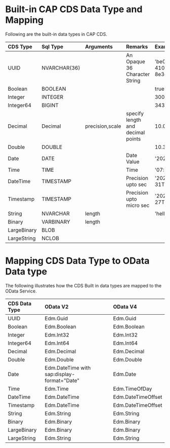 # Built-in CAP CDS Data Type and Mapping

Following are the built-in data types in CAP CDS.

| CDS Type  | Sql Type  | Arguments | Remarks | Example Value |
| :--- |  :--- |  :--- |  :--- |  :--- |
| UUID  | NVARCHAR(36)  | | An Opaque 36 Character String | 'be071623-8699-4106-b6fa-8e3cb04c261e'  |
| Boolean | BOOLEAN |  |  | true / false  |
| Integer | INTEGER |  |  | 300 |
| Integer64 | BIGINT  | | | 3434343434 |
| Decimal | Decimal | precision,scale | specify length and decimal points | 10.03 |
| Double  | DOUBLE  |  |  | 10.3  |
| Date  | DATE  | | Date Value  | '2022-07-31'  |
| Time  | TIME  | | Time  | '07:59:59'  |
| DateTime  | TIMESTAMP | | Precision upto sec  | '2022-07-31T07:59:59Z'  |
| Timestamp | TIMESTAMP | | Precision upto micro sec  |  '2021-06-27T14:52:23.123Z' |
| String  | NVARCHAR | length |   | 'hello world' |
| Binary  | VARBINARY | length  | | |
| LargeBinary | BLOB  | | | |
| LargeString | NCLOB | | | |


# Mapping CDS Data Type to OData Data type

The following illustrates how the CDS Built in data types are mapped to the OData Service. 

| CDS Data Type |  OData V2 | OData V4 |
| :---  |:---  |  :---  | 
| UUID  | Edm.Guid  | Edm.Guid  |
| Boolean | Edm.Boolean | Edm.Boolean |
| Integer | Edm.Int32 | Edm.Int32 |
| Integer64 | Edm.Int64 | Edm.Int64 |
| Decimal | Edm.Decimal | Edm.Decimal |
| Double  | Edm.Double  | Edm.Double  |
| Date  | Edm.DateTime with sap:display-format="Date"  | Edm.Date  |
| Time  | Edm.Time | Edm.TimeOfDay |
| DateTime  | Edm.DateTime  | Edm.DateTimeOffset  |
| Timestamp | Edm.DateTime  | Edm.DateTimeOffset  |
| String  | Edm.String  | Edm.String  |
| Binary  | Edm.Binary  | Edm.Binary  |
| LargeBinary | Edm.Binary  | Edm.Binary  |
| LargeString | Edm.String  | Edm.String  |
